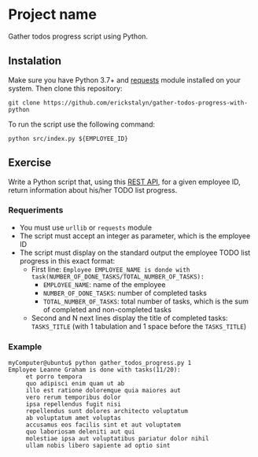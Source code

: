 # Project name
Gather todos progress script using Python.

## Instalation
Make sure you have Python 3.7+ and [requests](https://pypi.org/project/requests/) module installed on your system. Then clone this repository:

`git clone https://github.com/erickstalyn/gather-todos-progress-with-python`

To run the script use the following command:

`python src/index.py ${EMPLOYEE_ID}`

## Exercise
Write a Python script that, using this [REST API](https://jsonplaceholder.typicode.com/), for a given employee ID, return information about his/her TODO list progress.

### Requeriments
- You must use `urllib` or `requests` module
- The script must accept an integer as parameter, which is the employee ID
- The script must display on the standard output the employee TODO list progress in this exact format:
  - First line: `Employee EMPLOYEE_NAME is donde with task(NUMBER_OF_DONE_TASKS/TOTAL_NUMBER_OF_TASKS):`
    - `EMPLOYEE_NAME`: name of the employee
    - `NUMBER_OF_DONE_TASKS`: number of completed tasks
    - `TOTAL_NUMBER_OF_TASKS`: total number of tasks, which is the sum of completed and non-completed tasks
  - Second and N next lines display the title of completed tasks: `TASKS_TITLE` (with 1 tabulation and 1 space before the `TASKS_TITLE`)

### Example
```
myComputer@ubuntu$ python gather_todos_progress.py 1
Employee Leanne Graham is done with tasks(11/20):
     et porro tempora
     quo adipisci enim quam ut ab
     illo est ratione doloremque quia maiores aut
     vero rerum temporibus dolor
     ipsa repellendus fugit nisi
     repellendus sunt dolores architecto voluptatum
     ab voluptatum amet voluptas
     accusamus eos facilis sint et aut voluptatem
     quo laboriosam deleniti aut qui
     molestiae ipsa aut voluptatibus pariatur dolor nihil
     ullam nobis libero sapiente ad optio sint
```